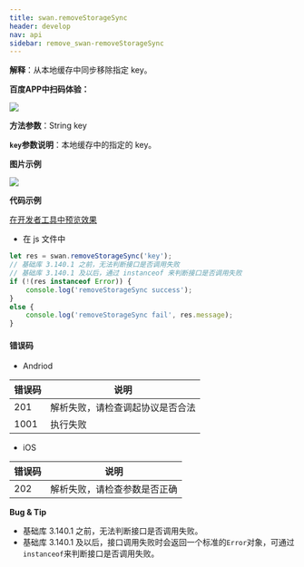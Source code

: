 ```yaml
---
title: swan.removeStorageSync
header: develop
nav: api
sidebar: remove_swan-removeStorageSync
---
```



 

**解释**：从本地缓存中同步移除指定 key。

**百度APP中扫码体验：**

<img src="https://b.bdstatic.com/miniapp/assets/images/doc_demo/fragment_removeStorage.png"  class="demo-qrcode-image" />

**方法参数**：String key

**`key`参数说明**：本地缓存中的指定的 key。


**图片示例**

<div class="m-doc-custom-examples">
    <div class="m-doc-custom-examples-correct">
        <img src="https://b.bdstatic.com/miniapp/images/removekey.gif">
    </div>
    <div class="m-doc-custom-examples-correct">
        <img src=" ">
    </div>
    <div class="m-doc-custom-examples-correct">
        <img src=" ">
    </div>     
</div>

**代码示例**


<a href="swanide://fragment/457e9f6aa1354c2a1a313c52a9f2b9fc1577107724856" title="在开发者工具中预览效果" target="_self">在开发者工具中预览效果</a>


* 在 js 文件中

```js
let res = swan.removeStorageSync('key');
// 基础库 3.140.1 之前，无法判断接口是否调用失败
// 基础库 3.140.1 及以后，通过 instanceof 来判断接口是否调用失败
if (!(res instanceof Error)) {
    console.log('removeStorageSync success');
}
else {
    console.log('removeStorageSync fail', res.message);
}
```


#### 错误码

* Andriod

|错误码|说明|
|--|--|
|201|解析失败，请检查调起协议是否合法|
|1001|执行失败|

* iOS

|错误码|说明|
|--|--|
|202|解析失败，请检查参数是否正确|

**Bug & Tip**

* 基础库 3.140.1 之前，无法判断接口是否调用失败。
* 基础库 3.140.1 及以后，接口调用失败时会返回一个标准的`Error`对象，可通过`instanceof`来判断接口是否调用失败。
